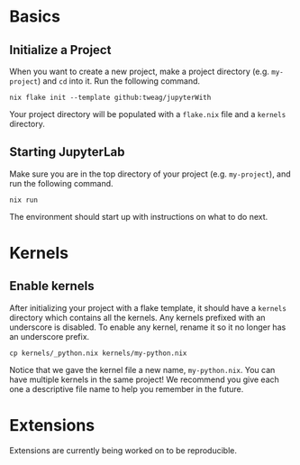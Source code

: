 # Basics

## Initialize a Project

When you want to create a new project, make a project directory (e.g. `my-project`) and `cd` into it. Run the following command.

```shell
nix flake init --template github:tweag/jupyterWith
```

Your project directory will be populated with a `flake.nix` file and a `kernels` directory.

## Starting JupyterLab

Make sure you are in the top directory of your project (e.g. `my-project`), and run the following command.

```shell
nix run
```

The environment should start up with instructions on what to do next.

# Kernels

## Enable kernels

After initializing your project with a flake template, it should have a `kernels` directory which contains all the kernels. Any kernels prefixed with an underscore is disabled. To enable any kernel, rename it so it no longer has an underscore prefix.

```shell
cp kernels/_python.nix kernels/my-python.nix
```

Notice that we gave the kernel file a new name, `my-python.nix`. You can have multiple kernels in the same project! We recommend you give each one a descriptive file name to help you remember in the future.

# Extensions

Extensions are currently being worked on to be reproducible.
